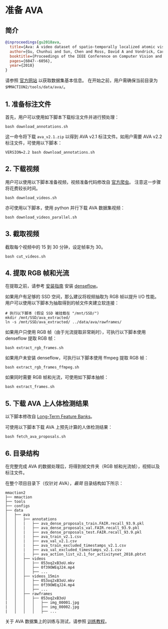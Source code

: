 # 准备 AVA

## 简介

<!-- [DATASET] -->

```BibTeX
@inproceedings{gu2018ava,
  title={Ava: A video dataset of spatio-temporally localized atomic visual actions},
  author={Gu, Chunhui and Sun, Chen and Ross, David A and Vondrick, Carl and Pantofaru, Caroline and Li, Yeqing and Vijayanarasimhan, Sudheendra and Toderici, George and Ricco, Susanna and Sukthankar, Rahul and others},
  booktitle={Proceedings of the IEEE Conference on Computer Vision and Pattern Recognition},
  pages={6047--6056},
  year={2018}
}
```

请参照 [官方网站](https://research.google.com/ava/index.html) 以获取数据集基本信息。
在开始之前，用户需确保当前目录为 `$MMACTION2/tools/data/ava/`。

## 1. 准备标注文件

首先，用户可以使用如下脚本下载标注文件并进行预处理：

```shell
bash download_annotations.sh
```

这一命令将下载 `ava_v2.1.zip` 以得到 AVA v2.1 标注文件。如用户需要 AVA v2.2 标注文件，可使用以下脚本：

```shell
VERSION=2.2 bash download_annotations.sh
```

## 2. 下载视频

用户可以使用以下脚本准备视频，视频准备代码修改自 [官方爬虫](https://github.com/cvdfoundation/ava-dataset)。
注意这一步骤将花费较长时间。

```shell
bash download_videos.sh
```

亦可使用以下脚本，使用 python 并行下载 AVA 数据集视频：

```shell
bash download_videos_parallel.sh
```

## 3. 截取视频

截取每个视频中的 15 到 30 分钟，设定帧率为 30。

```shell
bash cut_videos.sh
```

## 4. 提取 RGB 帧和光流

在提取之前，请参考 [安装指南](/docs/zh_cn/get_started/installation.md) 安装 [denseflow](https://github.com/open-mmlab/denseflow)。

如果用户有足够的 SSD 空间，那么建议将视频抽取为 RGB 帧以提升 I/O 性能。用户可以使用以下脚本为抽取得到的帧文件夹建立软连接：

```shell
# 执行以下脚本 (假设 SSD 被挂载在 "/mnt/SSD/")
mkdir /mnt/SSD/ava_extracted/
ln -s /mnt/SSD/ava_extracted/ ../data/ava/rawframes/
```

如果用户只使用 RGB 帧（由于光流提取非常耗时），可执行以下脚本使用 denseflow 提取 RGB 帧：

```shell
bash extract_rgb_frames.sh
```

如果用户未安装 denseflow，可执行以下脚本使用 ffmpeg 提取 RGB 帧：

```shell
bash extract_rgb_frames_ffmpeg.sh
```

如果同时需要 RGB 帧和光流，可使用如下脚本抽帧：

```shell
bash extract_frames.sh
```

## 5. 下载 AVA 上人体检测结果

以下脚本修改自 [Long-Term Feature Banks](https://github.com/facebookresearch/video-long-term-feature-banks)。

可使用以下脚本下载 AVA 上预先计算的人体检测结果：

```shell
bash fetch_ava_proposals.sh
```

## 6. 目录结构

在完整完成 AVA 的数据处理后，将得到帧文件夹（RGB 帧和光流帧），视频以及标注文件。

在整个项目目录下（仅针对 AVA），*最简* 目录结构如下所示：

```
mmaction2
├── mmaction
├── tools
├── configs
├── data
│   ├── ava
│   │   ├── annotations
│   │   |   ├── ava_dense_proposals_train.FAIR.recall_93.9.pkl
│   │   |   ├── ava_dense_proposals_val.FAIR.recall_93.9.pkl
│   │   |   ├── ava_dense_proposals_test.FAIR.recall_93.9.pkl
│   │   |   ├── ava_train_v2.1.csv
│   │   |   ├── ava_val_v2.1.csv
│   │   |   ├── ava_train_excluded_timestamps_v2.1.csv
│   │   |   ├── ava_val_excluded_timestamps_v2.1.csv
│   │   |   ├── ava_action_list_v2.1_for_activitynet_2018.pbtxt
│   │   ├── videos
│   │   │   ├── 053oq2xB3oU.mkv
│   │   │   ├── 0f39OWEqJ24.mp4
│   │   │   ├── ...
│   │   ├── videos_15min
│   │   │   ├── 053oq2xB3oU.mkv
│   │   │   ├── 0f39OWEqJ24.mp4
│   │   │   ├── ...
│   │   ├── rawframes
│   │   │   ├── 053oq2xB3oU
|   │   │   │   ├── img_00001.jpg
|   │   │   │   ├── img_00002.jpg
|   │   │   │   ├── ...
```

关于 AVA 数据集上的训练与测试，请参照 [训练教程](/docs/zh_cn/user_guides/train_test.md)。
